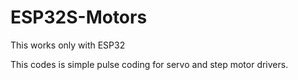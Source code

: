 # ESP32S-Motors

This works only with ESP32

This codes is simple pulse coding for servo and step motor drivers. 
